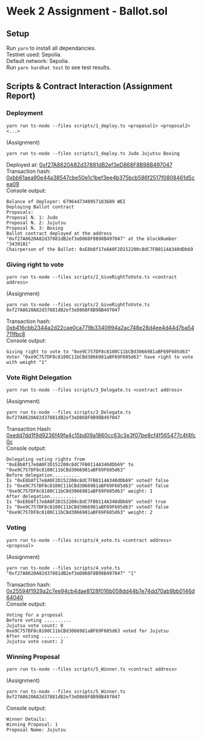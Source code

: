 # Week 2 Assignment - Ballot.sol

## Setup
Run `yarn` to install all dependancies.\
Testnet used: Sepolia.\
Default network: Sepolia.\
Run `yarn hardhat test` to see test results.
## Scripts & Contract Interaction (Assignment Report)
### Deployment
```
yarn run ts-node --files scripts/1_deploy.ts <proposal1> <proposal2> <...>
```
(Assignment)
```
yarn run ts-node --files scripts/1_deploy.ts Judo Jujutsu Boxing
```
Deployed at: [0xf27A8620A82d37881dB2ef3eD868F8B98B497047](https://sepolia.etherscan.io/address/0xf27A8620A82d37881dB2ef3eD868F8B98B497047)\
Transaction hash: [0xbb61aea90e44a38547cbe50e1c1bef3ee4b375bcb586f2517f0808461d5cea09](https://sepolia.etherscan.io/tx/0xbb61aea90e44a38547cbe50e1c1bef3ee4b375bcb586f2517f0808461d5cea09)\
Console output:
```
Balance of deployer: 6796447348957183689 WEI
Deploying Ballot contract
Proposals: 
Proposal N. 1: Judo
Proposal N. 2: Jujutsu
Proposal N. 3: Boxing
Ballot contract deployed at the address "0xf27A8620A82d37881dB2ef3eD868F8B98B497047" at the blockNumber "3439181"
Chairperson of the Ballot: 0xE8b8f17e8A0F2D152200c8dC7FB0114A340dDb69
```

### Giving right to vote
```
yarn run ts-node --files scripts/2_GiveRightToVote.ts <contract address>
```
(Assignment)
```
yarn run ts-node --files scripts/2_GiveRightToVote.ts 0xf27A8620A82d37881dB2ef3eD868F8B98B497047
```
Transaction hash: [0xb416cbb2344a2d22cae0ca779b3340994a2ac748e28d4ee4d44d7ba54711fbc8](https://sepolia.etherscan.io/tx/0xb416cbb2344a2d22cae0ca779b3340994a2ac748e28d4ee4d44d7ba54711fbc8)\
Console output:
```
Giving right to vote to "0xe9C757DF8c8100C11bCBd3066981aBF69F605d63"
Voter "0xe9C757DF8c8100C11bCBd3066981aBF69F605d63" have right to vote with weight "1"
```

### Vote Right Delegation
```
yarn run ts-node --files scripts/3_Delegate.ts <contract address>
```
(Assignment)
```
yarn run ts-node --files scripts/3_Delegate.ts 0xf27A8620A82d37881dB2ef3eD868F8B98B497047
```
Transaction Hash: [0xedd7dd1f9d9236f49fa4c15bd09a1860cc63c3e3f07be8cf4f565477c4f4fc0c](https://sepolia.etherscan.io/tx/0xedd7dd1f9d9236f49fa4c15bd09a1860cc63c3e3f07be8cf4f565477c4f4fc0c)\
Console output:
```
Delegating voting rights from "0xE8b8f17e8A0F2D152200c8dC7FB0114A340dDb69" to "0xe9C757DF8c8100C11bCBd3066981aBF69F605d63"
Before delegation..........
Is "0xE8b8f17e8A0F2D152200c8dC7FB0114A340dDb69" voted? false
Is "0xe9C757DF8c8100C11bCBd3066981aBF69F605d63" voted? false
"0xe9C757DF8c8100C11bCBd3066981aBF69F605d63" weight: 1
After delegation..........
Is "0xE8b8f17e8A0F2D152200c8dC7FB0114A340dDb69" voted? true
Is "0xe9C757DF8c8100C11bCBd3066981aBF69F605d63" voted? false
"0xe9C757DF8c8100C11bCBd3066981aBF69F605d63" weight: 2
```

### Voting
```
yarn run ts-node --files scripts/4_vote.ts <contract address> <proposal>
```
(Assignment)
```
yarn run ts-node --files scripts/4_vote.ts "0xf27A8620A82d37881dB2ef3eD868F8B98B497047" "1"
```
Transaction hash: [0x25594f1929a2c7ee94cb4dae8128f016b058dd44b7e74dd70ab9bb0146d64040](https://sepolia.etherscan.io/tx/0x25594f1929a2c7ee94cb4dae8128f016b058dd44b7e74dd70ab9bb0146d64040)\
Console output:
```
Voting for a proposal
Before voting ..........
Jujutsu vote count: 0
0xe9C757DF8c8100C11bCBd3066981aBF69F605d63 voted for Jujutsu
After voting ..........
Jujutsu vote count: 2
```

### Winning Proposal
```
yarn run ts-node --files scripts/5_Winner.ts <contract address>
```
(Assignment)
```
yarn run ts-node --files scripts/5_Winner.ts 0xf27A8620A82d37881dB2ef3eD868F8B98B497047
```
Console output:
```
Winner Details:
Winning Proposal: 1
Proposal Name: Jujutsu
```
